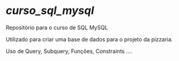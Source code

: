 # _curso_sql_mysql_
Repositório para o curso de SQL MySQL

Utilizado para criar uma base de dados para o projeto da pizzaria. 

Uso de Query, Subquery, Funções, Constraints ....